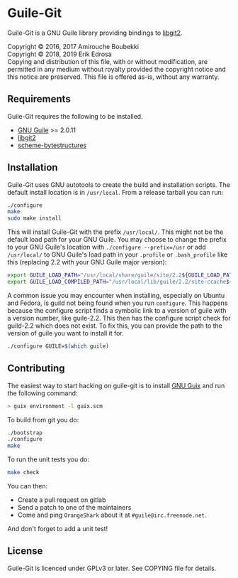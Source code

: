 # Guile-Git

Guile-Git is a GNU Guile library providing bindings to
[libgit2](https://libgit2.org/).

Copyright © 2016, 2017 Amirouche Boubekki  
Copyright © 2018, 2019 Erik Edrosa  
Copying and distribution of this file, with or without modification,
are permitted in any medium without royalty provided the copyright
notice and this notice are preserved.  This file is offered as-is,
without any warranty.

## Requirements

Guile-Git requires the following to be installed.

- [GNU Guile](https://www.gnu.org/software/guile/) >= 2.0.11
- [libgit2](https://libgit2.org/)
- [scheme-bytestructures](https://github.com/TaylanUB/scheme-bytestructures)

## Installation

Guile-Git uses GNU autotools to create the build and installation
scripts. The default install location is in `/usr/local`. From a
release tarball you can run:

```sh
./configure
make
sudo make install
```

This will install Guile-Git with the prefix `/usr/local/`. This
might not be the default load path for your GNU Guile. You may choose
to change the prefix to your GNU Guile's location with `./configure
--prefix=/usr` or add `/usr/local/` to GNU Guile's load path in your
`.profile` or `.bash_profile` like this (replacing 2.2 with your GNU
Guile major version):

```sh
export GUILE_LOAD_PATH="/usr/local/share/guile/site/2.2${GUILE_LOAD_PATH:+:}$GUILE_LOAD_PATH"
export GUILE_LOAD_COMPILED_PATH="/usr/local/lib/guile/2.2/site-ccache${GUILE_LOAD_COMPILED_PATH:+:}$GUILE_COMPILED_LOAD_PATH"
```

A common issue you may encounter when installing, especially on Ubuntu
and Fedora, is guild not being found when you run `configure`. This
happens because the configure script finds a symbolic link to a
version of guile with a version number, like guile-2.2. This then has
the configure script check for guild-2.2 which does not exist. To fix
this, you can provide the path to the version of guile you want to
install it for.

```sh
./configure GUILE=$(which guile)
```

## Contributing

The easiest way to start hacking on guile-git is to install
[GNU Guix](https://gnu.org/s/guix) and run the following command:

```bash
> guix environment -l guix.scm
```

To build from git you do:

```sh
./bootstrap
./configure
make
```

To run the unit tests you do:

```sh
make check
```

You can then:

- Create a pull request on gitlab
- Send a patch to one of the maintainers
- Come and ping `OrangeShark` about it at `#guile@irc.freenode.net`.

And don't forget to add a unit test!

## License

Guile-Git is licenced under GPLv3 or later. See COPYING file for
details.
